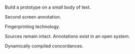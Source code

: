 Build a prototype on a small body of text.

Second screen annotation.

Fingerprinting technology.

Sources remain intact. Annotations exist in an open system.

Dynamically compiled concordances.
